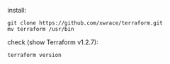 install:
	
	git clone https://github.com/xwrace/terraform.git
	mv terraform /usr/bin

check (show Terraform v1.2.7):

	terraform version

